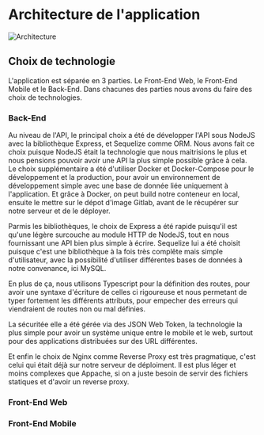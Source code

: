 # Architecture de l'application

![Architecture](./Architecture.png)

## Choix de technologie
L'application est séparée en 3 parties. Le Front-End Web, le Front-End Mobile et le Back-End. Dans chacunes des parties nous avons du faire des choix de technologies.

### Back-End
Au niveau de l'API, le principal choix a été de développer l'API sous NodeJS avec la bibliothèque Express, et Sequelize comme ORM. Nous avons fait ce choix puisque NodeJS était la technologie que nous maitrisions le plus et nous pensions pouvoir avoir une API la plus simple possible grâce à cela.  
Le choix supplémentaire a été d'utiliser Docker et Docker-Compose pour le développement et la production, pour avoir un environnement de développement simple avec une base de donnée liée uniquement à l'application. Et grâce à Docker, on peut build notre conteneur en local, ensuite le mettre sur le dépot d'image Gitlab, avant de le récupérer sur notre serveur et de le déployer.  

Parmis les bibliothèques, le choix de Express a été rapide puisqu'il est qu'une légère surcouche au module HTTP de NodeJS, tout en nous fournissant une API bien plus simple à écrire. Sequelize lui a été choisit puisque c'est une bibliothèque à la fois très complête mais simple d'utilisateur, avec la possibilité d'utiliser différentes bases de données à notre convenance, ici MySQL.  

En plus de ça, nous utilisons Typescript pour la définition des routes, pour avoir une syntaxe d'écriture de celles ci rigoureuse et nous permetant de typer fortement les différents attributs, pour empecher des erreurs qui viendraient de routes non ou mal définies.

La sécuritée elle a été gérée via des JSON Web Token, la technologie la plus simple pour avoir un système unique entre le mobile et le web, surtout pour des applications distribuées sur des URL différentes.

Et enfin le choix de Nginx comme Reverse Proxy est très pragmatique, c'est celui qui était déjà sur notre serveur de déploiment. Il est plus léger et moins complexes que Appache, si on a juste besoin de servir des fichiers statiques et d'avoir un reverse proxy.

### Front-End Web

### Front-End Mobile